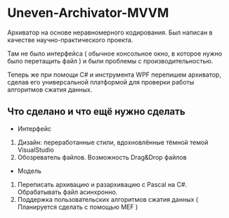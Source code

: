 # Uneven-Archivator-MVVM
Архиватор на основе неравномерного кодирования.
Был написан в качестве научно-практического проекта.

Там не было интерфейса ( обычное консольное окно, в которое нужно было перетащить файл ) и были проблемы с производительностью.

Теперь же при помощи C# и инструмента WPF перепишем архиватор, сделав его универсальной платформой
для проверки работы алгоритмов сжатия данных.

## Что сделано и что ещё нужно сделать
* Интерфейс
1. Дизайн: переработанные стили, вдохновлённые тёмной темой VisualStudio
2. Обозреватель файлов. Возможность Drag&Drop файлов

* Модель
1. Переписать архивацию и разархивацию с Pascal на C#. Обрабатывать файл асинхронно.
2. Поддержка пользовательских алгоритмов сжатия данных ( Планируется сделать с помощью MEF )

